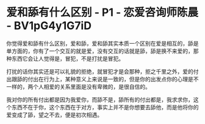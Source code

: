 # 爱和舔有什么区别 - P1 - 恋爱咨询师陈晨 - BV1pG4y1G7iD

你觉得爱和舔有什么区别，爱和舔，爱和舔其实本质一个区别在爱是相互的，舔是单方面的，你有了一个交互的就是爱，没有交互的话就是舔，舔是换不来爱的，那种东西它会让人觉得是，冒犯，不是打扰是冒犯。

打扰的话你其实还是可以礼貌的拒绝，就冒犯才是会那种，拒之千里之外，爱的付出跟舔的付出在行为上，某种意义上来说是一致的，但是你的出发点你的心理是不一样的，两个人相爱的关系里面是没有卑微的，是很自信的。

我对你的所有付出都是因为我爱你，而舔不是，舔所有的付出都是，我求求你，这个东西不在于你，这个东西在于对方，事实上并不是你想要去舔他，而是他将你的爱变成了舔，望之不去，便是初次相遇。

